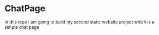 # ChatPage
In this repo i am going to build my second static website project which is a simple chat page
